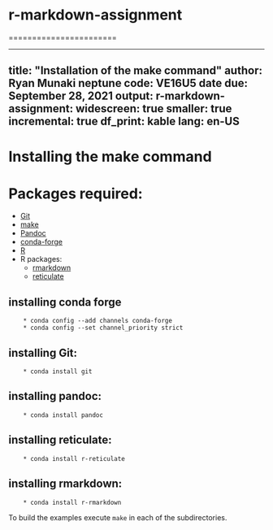 # r-markdown-assignment
=======================

---
title: "Installation of the make command"
author: Ryan Munaki
neptune code: VE16U5
date due: September 28, 2021
output:
  r-markdown-assignment:
    widescreen: true
    smaller: true
    incremental: true
    df_print: kable
lang: en-US
---

Installing the make command
===========================

# Packages required:

* [Git](https://git-scm.com/)
* [make](https://www.gnu.org/software/make/)
* [Pandoc](https://pandoc.org/)
* [conda-forge](https://conda-forge.org/)
* [R](https://cran.r-project.org/)
* R packages:
    * [rmarkdown](https://cran.r-project.org/web/packages/rmarkdown/)
    * [reticulate](https://cran.r-project.org/web/packages/reticulate/)
   


## installing conda forge

        * conda config --add channels conda-forge
        * conda config --set channel_priority strict

## installing Git:
        * conda install git

## installing pandoc:
        * conda install pandoc

## installing reticulate:
        * conda install r-reticulate

## installing rmarkdown:
        * conda install r-rmarkdown


To build the examples execute `make` in each of the subdirectories.
